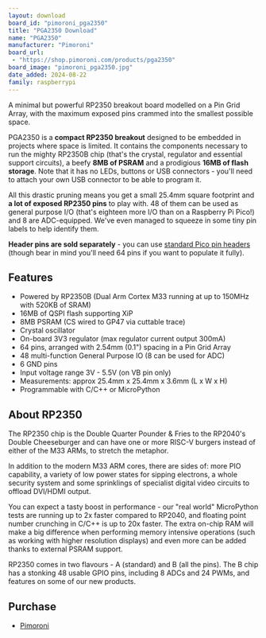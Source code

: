 ```yaml
---
layout: download
board_id: "pimoroni_pga2350"
title: "PGA2350 Download"
name: "PGA2350"
manufacturer: "Pimoroni"
board_url:
 - "https://shop.pimoroni.com/products/pga2350"
board_image: "pimoroni_pga2350.jpg"
date_added: 2024-08-22
family: raspberrypi
---
```


A minimal but powerful RP2350 breakout board modelled on a Pin Grid Array, with the maximum exposed pins crammed into the smallest possible space.

PGA2350 is a **compact RP2350 breakout** designed to be embedded in projects where space is limited. It contains the components necessary to run the mighty RP2350B chip (that's the crystal, regulator and essential support circuits), a beefy **8MB of PSRAM** and a prodigious **16MB of flash storage**. Note that it has no LEDs, buttons or USB connectors - you'll need to attach your own USB connector to be able to program it.

All this drastic pruning means you get a small 25.4mm square footprint and **a lot of exposed RP2350 pins** to play with. 48 of them can be used as general purpose I/O (that's eighteen more I/O than on a Raspberry Pi Pico!) and 8 are ADC-equipped. We've even managed to squeeze in some tiny pin labels to help identify them.

**Header pins are sold separately** - you can use [standard Pico pin headers](https://shop.pimoroni.com/products/pico-header-pack) (though bear in mind you'll need 64 pins if you want to populate it fully).

## Features
- Powered by RP2350B (Dual Arm Cortex M33 running at up to 150MHz with 520KB of SRAM)
- 16MB of QSPI flash supporting XiP
- 8MB PSRAM (CS wired to GP47 via cuttable trace)
- Crystal oscillator
- On-board 3V3 regulator (max regulator current output 300mA)
- 64 pins, arranged with 2.54mm (0.1") spacing in a Pin Grid Array
- 48 multi-function General Purpose IO (8 can be used for ADC)
- 6 GND pins
- Input voltage range 3V - 5.5V (on VB pin only)
- Measurements: approx 25.4mm x 25.4mm x 3.6mm (L x W x H)
- Programmable with C/C++ or MicroPython

## About RP2350
The RP2350 chip is the Double Quarter Pounder & Fries to the RP2040's Double Cheeseburger and can have one or more RISC-V burgers instead of either of the M33 ARMs, to stretch the metaphor.

In addition to the modern M33 ARM cores, there are sides of: more PIO capability, a variety of low power states for sipping electrons, a whole security system and some sprinklings of specialist digital video circuits to offload DVI/HDMI output.

You can expect a tasty boost in performance - our "real world" MicroPython tests are running up to 2x faster compared to RP2040, and floating point number crunching in C/C++ is up to 20x faster. The extra on-chip RAM will make a big difference when performing memory intensive operations (such as working with higher resolution displays) and even more can be added thanks to external PSRAM support.

RP2350 comes in two flavours - A (standard) and B (all the pins). The B chip has a stonking 48 usable GPIO pins, including 8 ADCs and 24 PWMs, and features on some of our new products.

## Purchase
* [Pimoroni](https://shop.pimoroni.com/products/pga2350)
